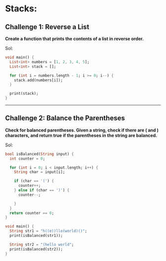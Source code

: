 # Stacks:

## Challenge 1: Reverse a List
**Create a function that prints the contents of a list in reverse order.**

Sol:
```dart
void main() {
  List<int> numbers = [1, 2, 3, 4, 5];
  List<int> stack = [];

  for (int i = numbers.length - 1; i >= 0; i--) {
    stack.add(numbers[i]);
  }

  print(stack); 
}
```
-------------------------------------------------------------------------------------------------------
## Challenge 2: Balance the Parentheses
**Check for balanced parentheses. Given a string, check if there are ( and ) characters, and return true if the parentheses in the string are balanced.**

Sol:
```dart
bool isBalanced(String input) {
  int counter = 0;

  for (int i = 0; i < input.length; i++) {
    String char = input[i];

    if (char == '(') {
      counter++;
    } else if (char == ')') {
      counter--;

    }
  }
  return counter == 0;
}

void main() {
  String str1 = "h((e))llo(world)()";
  print(isBalanced(str1));  

  String str2 = "(hello world";
  print(isBalanced(str2));  
}

```
